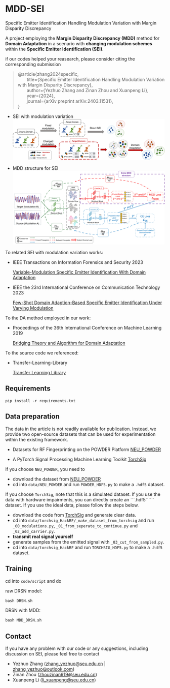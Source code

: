 # MDD-SEI
Specific Emitter Identification Handling Modulation Variation with Margin Disparity Discrepancy

A project employing the **Margin Disparity Discrepancy (MDD)** method for **Domain Adaptation** in a scenario with **changing modulation schemes** within the **Specific Emitter Identification (SEI)**.

if our codes helped your reasearch, please consider citing the corresponding submission

> @article{zhang2024specific,<br>
> &emsp;&emsp;title={Specific Emitter Identification Handling Modulation Variation with Margin Disparity Discrepancy},<br>
> &emsp;&emsp;author={Yezhuo Zhang and Zinan Zhou and Xuanpeng Li},<br>
> &emsp;&emsp;year={2024},<br>
> &emsp;&emsp;journal={arXiv preprint arXiv:2403.11531},<br>
> }

- SEI with modulation variation
![MDD_structure](modulation_changing.jpg)

- MDD structure for SEI
![MDD_structure](MDD_structure.jpg)

To related SEI with modulation variation works: 
- IEEE Transactions on Information Forensics and Security 2023

    [Variable-Modulation Specific Emitter Identification With Domain Adaptation](https://ieeexplore.ieee.org/abstract/document/9956857)

- IEEE the 23rd International Conference on Communication Technology 2023

    [Few-Shot Domain Adaption-Based Specific Emitter Identification Under Varying Modulation](https://ieeexplore.ieee.org/abstract/document/10419733)

To the DA method employed in our work: 
- Proceedings of the 36th International Conference on Machine Learning 2019

    [Bridging Theory and Algorithm for Domain Adaptation](https://proceedings.mlr.press/v97/zhang19i.html?ref=https://codemonkey)

To the source code we referenced: 
- Transfer-Learning-Library

    [Transfer Learning Library](https://github.com/thuml/Transfer-Learning-Library)

## Requirements

```
pip install -r requirements.txt
```

## Data preparation

The data in the article is not readily available for publication. Instead, we provide two open-source datasets that can be used for experimentation within the existing framework.

- Datasets for RF Fingerprinting on the POWDER Platform [NEU_POWDER](https://www.genesys-lab.org/powder)

- A PyTorch Signal Processing Machine Learning Toolkit [TorchSig](https://torchsig.com/)

If you choose ```NEU_POWDER```, you need to 
- download the dataset from [NEU_POWDER](https://www.genesys-lab.org/powder) 
- cd into ```data/NEU_POWDER``` and run ```POWDER_HDF5.py``` to make a ```.hdf5``` dataset.

If you choose ```TorchSig```, note that this is a simulated dataset. If you use the data with hardware impairments, you can directly create an ```.hdf5`````` dataset. If you use the ideal data, please follow the steps below.
- download the code from [TorchSig](https://torchsig.com/) and generate clear data.
- cd into ```data/torchsig_HackRF/_make_dataset_from_torchsig``` and run ```_00_modulations.py```, ```_01_from_seperate_to_continue.py``` and ```_02_add_carrier.py```.
- **transmit real signal yourself**
- generate samples from the emitted signal with ```_03_cut_from_sampled.py```.
- cd into ```data/torchsig_HackRF``` and run ```TORCHSIG_HDF5.py``` to make a ```.hdf5``` dataset.

## Training
cd into ```code/script``` and do

raw DRSN model:     
```python
bash DRSN.sh
```

DRSN with MDD:  
```python
bash MDD_DRSN.sh
```

## Contact

If you have any problem with our code or any suggestions, including discussion on SEI, please feel free to contact

- Yezhuo Zhang (zhang_yezhuo@seu.edu.cn | zhang_yezhuo@outlook.com)
- Zinan Zhou (zhouzinan919@seu.edu.cn)
- Xuanpeng Li (li_xuanpeng@seu.edu.cn)

